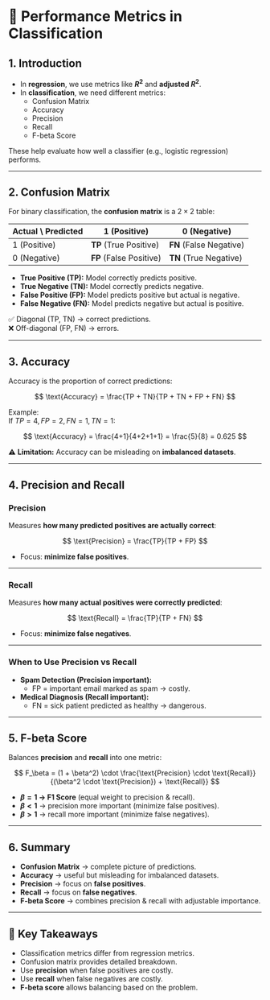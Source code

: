 # 📘 Performance Metrics in Classification

## 1. Introduction
- In **regression**, we use metrics like **$R^2$** and **adjusted $R^2$**.  
- In **classification**, we need different metrics:
  - Confusion Matrix
  - Accuracy
  - Precision
  - Recall
  - F-beta Score  

These help evaluate how well a classifier (e.g., logistic regression) performs.

---

## 2. Confusion Matrix

For binary classification, the **confusion matrix** is a $2 \times 2$ table:

| Actual \ Predicted | 1 (Positive) | 0 (Negative) |
|--------------------|--------------|--------------|
| 1 (Positive)       | **TP** (True Positive) | **FN** (False Negative) |
| 0 (Negative)       | **FP** (False Positive) | **TN** (True Negative) |

- **True Positive (TP):** Model correctly predicts positive.  
- **True Negative (TN):** Model correctly predicts negative.  
- **False Positive (FP):** Model predicts positive but actual is negative.  
- **False Negative (FN):** Model predicts negative but actual is positive.  

✅ Diagonal (TP, TN) → correct predictions.  
❌ Off-diagonal (FP, FN) → errors.

---

## 3. Accuracy

Accuracy is the proportion of correct predictions:

$$
\text{Accuracy} = \frac{TP + TN}{TP + TN + FP + FN}
$$

Example:  
If $TP = 4, FP = 2, FN = 1, TN = 1$:  

$$
\text{Accuracy} = \frac{4+1}{4+2+1+1} = \frac{5}{8} = 0.625
$$

⚠️ **Limitation:** Accuracy can be misleading on **imbalanced datasets**.

---

## 4. Precision and Recall

### Precision
Measures **how many predicted positives are actually correct**:

$$
\text{Precision} = \frac{TP}{TP + FP}
$$

- Focus: **minimize false positives**.  

---

### Recall
Measures **how many actual positives were correctly predicted**:

$$
\text{Recall} = \frac{TP}{TP + FN}
$$

- Focus: **minimize false negatives**.  

---

### When to Use Precision vs Recall
- **Spam Detection (Precision important):**  
  - FP = important email marked as spam → costly.  
- **Medical Diagnosis (Recall important):**  
  - FN = sick patient predicted as healthy → dangerous.  

---

## 5. F-beta Score

Balances **precision** and **recall** into one metric:

$$
F_\beta = (1 + \beta^2) \cdot \frac{\text{Precision} \cdot \text{Recall}}{(\beta^2 \cdot \text{Precision}) + \text{Recall}}
$$

- **$\beta = 1$ → F1 Score** (equal weight to precision & recall).  
- **$\beta < 1$** → precision more important (minimize false positives).  
- **$\beta > 1$** → recall more important (minimize false negatives).  

---

## 6. Summary

- **Confusion Matrix** → complete picture of predictions.  
- **Accuracy** → useful but misleading for imbalanced datasets.  
- **Precision** → focus on **false positives**.  
- **Recall** → focus on **false negatives**.  
- **F-beta Score** → combines precision & recall with adjustable importance.  

---

## 🔑 Key Takeaways
- Classification metrics differ from regression metrics.  
- Confusion matrix provides detailed breakdown.  
- Use **precision** when false positives are costly.  
- Use **recall** when false negatives are costly.  
- **F-beta score** allows balancing based on the problem.  

